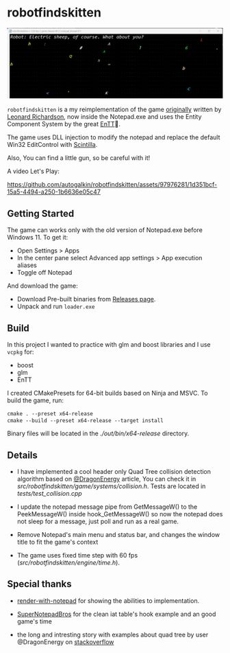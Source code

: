 # robotfindskitten

![Screenshot](./docs/screenshot.png)

`robotfindskitten` is a my reimplementation of the game [originally](https://github.com/robotfindskitten/robotfindskitten) written by
[Leonard Richardson](https://www.crummy.com/software/robotfindskitten/), now
inside the Notepad.exe and uses the Entity Component System by the great [EnTT]🚀.

The game uses DLL injection to modify the notepad and replace the default Win32 EditControl with [Scintilla]. 

Also, You can find a little gun, so be careful with it!

A video Let's Play:

https://github.com/autogalkin/robotfindskitten/assets/97976281/1d351bcf-15a5-4494-a250-1b6636e05c47


[Scintilla]: https://www.scintilla.org
[EnTT]:  https://github.com/skypjack/entt


## Getting Started

The game can works only with the old version of Notepad.exe before Windows 11. To get it:
- Open Settings > Apps
- In the center pane select Advanced app settings > App execution aliases
- Toggle off Notepad

And download the game:
- Download Pre-built binaries from [Releases page](https://github.com/autogalkin/robotfindskitten/releases).
- Unpack and run `loader.exe`

## Build

In this project I wanted to practice with glm and boost libraries and I use
`vcpkg` for:
- boost
- glm
- EnTT

I created CMakePresets for 64-bit builds based on Ninja and MSVC. To build the game, run:

```
cmake . --preset x64-release
cmake --build --preset x64-release --target install
```
Binary files will be located in the *./out/bin/x64-release* directory.


## Details

- I have implemented a cool header only Quad Tree collision detection algorithm based on
[@DragonEnergy] article, You can check it in
*src/robotfindskitten/game/systems/collision.h*. Tests are located in
*tests/test_collision.cpp*
- I update the notepad message pipe from GetMessageW() to the PeekMessageW() inside
  hook_GetMessageW() so now the notepad does not sleep for a message, just poll and run
  as a real game.

- Remove Notepad's main menu and status bar, and changes the window title to fit the game's context

- The game uses fixed time step with 60 fps (*src/robotfindskitten/engine/time.h*).

[@DragonEnergy]: https://stackoverflow.com/questions/41946007/efficient-and-well-explained-implementation-of-a-quadtree-for-2d-collision-det

## Special thanks

- [render-with-notepad](https://github.com/khalladay/render-with-notepad) for
  showing the abilities to implementation.

- [SuperNotepadBros](https://github.com/branw/SuperNotepadBros) for the clean iat table's hook example and an good game's time

- the long and intresting story with examples about quad tree by user @DragonEnergy on [stackoverflow](https://stackoverflow.com/questions/41946007/efficient-and-well-explained-implementation-of-a-quadtree-for-2d-collision-det)

